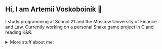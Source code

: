 ## Hi, I am Artemii Voskoboinik 👋

I study programming at School 21 and the Moscow University of Finance and Law. Currently working on a personal Snake game project in C and reading K&R.  

<details>
<summary>More stuff about me:</summary>

## Overview
### Git statistics
![Статистика](https://github-readme-stats.vercel.app/api?username=ppheizi&show_icons=true&theme=radical)  
I am just starting :)  
  
![Языки программирования](https://github-readme-stats.vercel.app/api/top-langs/?username=ppheizi&layout=compact&theme=radical)  

### Stack  
![C](https://img.shields.io/badge/C-00427E?style=for-the-badge&logo=c&logoColor=white) ![Standard SQL](https://img.shields.io/badge/Standard%20SQL-336791?style=for-the-badge&logo=sql&logoColor=white) ![Git](https://img.shields.io/badge/Git-F05032?style=for-the-badge&logo=git&logoColor=white) ![Linux](https://img.shields.io/badge/Linux-000000?style=for-the-badge&logo=linux&logoColor=white)  

### Job
Right now I work as Partner Support Manager at Dodo Brands. I spearheaded an internal fraud investigation in partnership with the anti-fraud team. By developing a suspect's behavioral profile, I enabled precise SQL data extraction. My subsequent manual analysis of the dataset identified the responsible employee. Collaborating with the leadership team, we contributed to the termination decision and drove improvements to internal security measures.  

## Personal info
I am 22 years old.  
I am from Moscow, Russia.
I speak English and Russian, and I am also learning Spanish.  

</details> 



<!--
**ppheizi/ppheizi** is a ✨ _special_ ✨ repository because its `README.md` (this file) appears on your GitHub profile.

Here are some ideas to get you started:

- 🔭 I’m currently working on ...
- 🌱 I’m currently learning ...
- 👯 I’m looking to collaborate on ...
- 🤔 I’m looking for help with ...
- 💬 Ask me about ...
- 📫 How to reach me: ...
- 😄 Pronouns: ...
- ⚡ Fun fact: ...
-->
